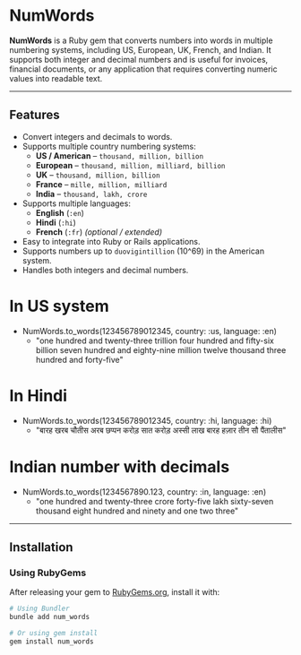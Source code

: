# NumWords

**NumWords** is a Ruby gem that converts numbers into words in multiple numbering systems, including US, European, UK, French, and Indian. It supports both integer and decimal numbers and is useful for invoices, financial documents, or any application that requires converting numeric values into readable text.

---

## Features

- Convert integers and decimals to words.
- Supports multiple country numbering systems:
  - **US / American** – `thousand, million, billion`
  - **European** – `thousand, million, milliard, billion`
  - **UK** – `thousand, million, billion`
  - **France** – `mille, million, milliard`
  - **India** – `thousand, lakh, crore`
- Supports multiple languages:
  - **English** (`:en`)
  - **Hindi** (`:hi`)
  - **French** (`:fr`) *(optional / extended)*
- Easy to integrate into Ruby or Rails applications.
- Supports numbers up to `duovigintillion` (10^69) in the American system.
- Handles both integers and decimal numbers.

# In US system
- NumWords.to_words(123456789012345, country: :us, language: :en)
  - "one hundred and twenty-three trillion four hundred and fifty-six billion seven hundred and eighty-nine million twelve thousand three hundred and forty-five"

# In Hindi
- NumWords.to_words(123456789012345, country: :hi, language: :hi)
  - "बारह खरब चौतीस अरब छप्पन करोड़ सात करोड़ अस्सी लाख बारह हज़ार तीन सौ पैंतालीस"

# Indian number with decimals
- NumWords.to_words(1234567890.123, country: :in, language: :en)
  - "one hundred and twenty-three crore forty-five lakh sixty-seven thousand eight hundred and ninety and one two three"

---

## Installation

### Using RubyGems

After releasing your gem to [RubyGems.org](https://rubygems.org), install it with:

```bash
# Using Bundler
bundle add num_words

# Or using gem install
gem install num_words



